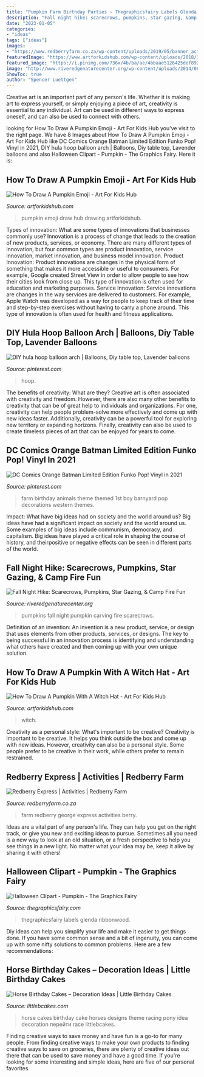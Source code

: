 ```yaml
---
title: "Pumpkin Farm Birthday Parties ~ Thegraphicsfairy Labels Glenda Ribbonwood"
description: "Fall night hike: scarecrows, pumpkins, star gazing, &amp; camp fire fun"
date: "2023-01-05"
categories:
- "ideas"
tags: ["ideas"]
images:
- "https://www.redberryfarm.co.za/wp-content/uploads/2019/05/banner_activity_train.jpg"
featuredImage: "https://www.artforkidshub.com/wp-content/uploads/2018/10/how-to-draw-pumpkin-witch-hat-feature.jpg"
featured_image: "https://i.pinimg.com/736x/4b/ba/ae/4bbaae5126425def8927f3197d70fada.jpg"
image: "http://www.riveredgenaturecenter.org/wp-content/uploads/2014/08/Pumpkin-Carving-.jpeg"
ShowToc: true
author: "Spencer Luettgen"
---
```



Creative art is an important part of any person's life. Whether it is making art to express yourself, or simply enjoying a piece of art, creativity is essential to any individual. Art can be used in different ways to express oneself, and can also be used to connect with others.

	

		
looking for How To Draw A Pumpkin Emoji - Art For Kids Hub you've visit to the right page. We have 8 Images about How To Draw A Pumpkin Emoji - Art For Kids Hub like DC Comics Orange Batman Limited Edition Funko Pop! Vinyl in 2021, DIY hula hoop balloon arch | Balloons, Diy table top, Lavender balloons and also Halloween Clipart - Pumpkin - The Graphics Fairy. Here it is:
		
    
## How To Draw A Pumpkin Emoji - Art For Kids Hub

<img loading=lazy src="https://www.artforkidshub.com/wp-content/uploads/2017/10/how-to-make-pumpkin-emoji-feature.jpg" onerror="this.onerror=null;this.src='https://tse3.mm.bing.net/th?id=OIP.1H1MRkUWcM4BIJFBQRWFAQHaEK&amp;pid=15.1';" alt="How To Draw A Pumpkin Emoji - Art For Kids Hub">

_Source: artforkidshub.com_

>pumpkin emoji draw hub drawing artforkidshub. 

	

Types of innovation: What are some types of innovations that businesses commonly use?
Innovation is a process of change that leads to the creation of new products, services, or economy. There are many different types of innovation, but four common types are product innovation, service innovation, market innovation, and business model innovation. 
Product Innovation: Product innovations are changes in the physical form of something that makes it more accessible or useful to consumers. For example, Google created Street View in order to allow people to see how their cities look from close up. This type of innovation is often used for education and marketing purposes. Service Innovation: Service innovations are changes in the way services are delivered to customers. For example, Apple Watch was developed as a way for people to keep track of their time and step-by-step exercises without having to carry a phone around. This type of innovation is often used for health and fitness applications.

    
## DIY Hula Hoop Balloon Arch | Balloons, Diy Table Top, Lavender Balloons

<img loading=lazy src="https://i.pinimg.com/736x/9c/35/b1/9c35b145a1c4c7dc109860d3f8a2fecb.jpg" onerror="this.onerror=null;this.src='https://tse2.mm.bing.net/th?id=OIP.aNgqbD0o_qMkrht0rfBwDwHaKL&amp;pid=15.1';" alt="DIY hula hoop balloon arch | Balloons, Diy table top, Lavender balloons">

_Source: pinterest.com_

>hoop. 

	

The benefits of creativity: What are they?
Creative art is often associated with creativity and freedom. However, there are also many other benefits to creativity that can be of great help to individuals and organizations. For one, creativity can help people problem-solve more effectively and come up with new ideas faster. Additionally, creativity can be a powerful tool for exploring new territory or expanding horizons. Finally, creativity can also be used to create timeless pieces of art that can be enjoyed for years to come.

    
## DC Comics Orange Batman Limited Edition Funko Pop! Vinyl In 2021

<img loading=lazy src="https://i.pinimg.com/736x/4b/ba/ae/4bbaae5126425def8927f3197d70fada.jpg" onerror="this.onerror=null;this.src='https://tse1.mm.bing.net/th?id=OIP.-CcGj_PldH1CNCh3Wg4zPwHaLH&amp;pid=15.1';" alt="DC Comics Orange Batman Limited Edition Funko Pop! Vinyl in 2021">

_Source: pinterest.com_

>farm birthday animals theme themed 1st boy barnyard pop decorations western themes. 

	

Impact: What have big ideas had on society and the world around us?
Big ideas have had a significant impact on society and the world around us. Some examples of big ideas include communism, democracy, and capitalism. Big ideas have played a critical role in shaping the course of history, and theirpositive or negative effects can be seen in different parts of the world.

    
## Fall Night Hike: Scarecrows, Pumpkins, Star Gazing, &amp; Camp Fire Fun

<img loading=lazy src="http://www.riveredgenaturecenter.org/wp-content/uploads/2014/08/Pumpkin-Carving-.jpeg" onerror="this.onerror=null;this.src='https://tse3.mm.bing.net/th?id=OIP.35kKVPCgA1709V2-RjO3rwHaE8&amp;pid=15.1';" alt="Fall Night Hike: Scarecrows, Pumpkins, Star Gazing, &amp; Camp Fire Fun">

_Source: riveredgenaturecenter.org_

>pumpkins fall night pumpkin carving fire scarecrows. 

	

Definition of an invention:
An invention is a new product, service, or design that uses elements from other products, services, or designs. The key to being successful in an innovation process is identifying and understanding what others have created and then coming up with your own unique solution.

    
## How To Draw A Pumpkin With A Witch Hat - Art For Kids Hub

<img loading=lazy src="https://www.artforkidshub.com/wp-content/uploads/2018/10/how-to-draw-pumpkin-witch-hat-feature.jpg" onerror="this.onerror=null;this.src='https://tse4.mm.bing.net/th?id=OIP.cr3fVH3OASVhyJqF2XUeFgHaEK&amp;pid=15.1';" alt="How To Draw A Pumpkin With A Witch Hat - Art For Kids Hub">

_Source: artforkidshub.com_

>witch. 

	

Creativity as a personal style: What's important to be creative?
Creativity is important to be creative. It helps you think outside the box and come up with new ideas. However, creativity can also be a personal style. Some people prefer to be creative in their work, while others prefer to remain restrained.

    
## Redberry Express | Activities | Redberry Farm

<img loading=lazy src="https://www.redberryfarm.co.za/wp-content/uploads/2019/05/banner_activity_train.jpg" onerror="this.onerror=null;this.src='https://tse3.mm.bing.net/th?id=OIP.ccyQpc3ryixjLOEDvhlMxAHaE8&amp;pid=15.1';" alt="Redberry Express | Activities | Redberry Farm">

_Source: redberryfarm.co.za_

>farm redberry george express activities berry. 

	

Ideas are a vital part of any person's life. They can help you get on the right track, or give you new and exciting ideas to pursue. Sometimes all you need is a new way to look at an old situation, or a fresh perspective to help you see things in a new light. No matter what your idea may be, keep it alive by sharing it with others!

    
## Halloween Clipart - Pumpkin - The Graphics Fairy

<img loading=lazy src="https://thegraphicsfairy.com/wp-content/uploads/2013/05/halloween002.jpg" onerror="this.onerror=null;this.src='https://tse1.mm.bing.net/th?id=OIP.RJTt4Sg2rYhELkvpXK8c4QAAAA&amp;pid=15.1';" alt="Halloween Clipart - Pumpkin - The Graphics Fairy">

_Source: thegraphicsfairy.com_

>thegraphicsfairy labels glenda ribbonwood. 

	

Diy ideas can help you simplify your life and make it easier to get things done. If you have some common sense and a bit of ingenuity, you can come up with some nifty solutions to common problems. Here are a few recommendations: 

    
## Horse Birthday Cakes – Decoration Ideas | Little Birthday Cakes

<img loading=lazy src="http://www.littlebcakes.com/wp-content/uploads/2014/01/Horse-Cake-Ideas.jpg" onerror="this.onerror=null;this.src='https://tse1.mm.bing.net/th?id=OIP.GlipX5kL-M2rLXlghtd2wgHaGO&amp;pid=15.1';" alt="Horse Birthday Cakes – Decoration Ideas | Little Birthday Cakes">

_Source: littlebcakes.com_

>horse cakes birthday cake horses designs theme racing pony idea decoration перейти race littlebcakes. 

	

Finding creative ways to save money and have fun is a go-to for many people. From finding creative ways to make your own products to finding creative ways to save on groceries, there are plenty of creative ideas out there that can be used to save money and have a good time. If you're looking for some interesting and simple ideas, here are five of our personal favorites.


